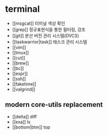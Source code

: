 # terminal

- [[msgcat]] 터미널 색상 확인
- [[grep]] 정규표현식을 통한 필터링, 강조
- [[git]] 분산 버전 관리 시스템(DVCS)
- [[taskwarrior|task]] 태스크 관리 시스템
- [[vim]] 
- [[tmux]]
- [[cut]]
- [[brew]]
- [[bc]]
- [[expr]]
- [[ssh]]
- [[faketime]]
- [[valgrind]]

## modern core-utils replacement
- [[delta]] diff
- [[exa]] ls
- [[bottom|btm]] top
